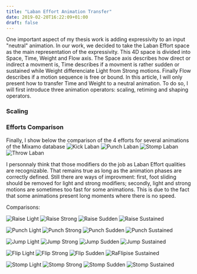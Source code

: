 ```yaml
---
title: "Laban Effort Animation Transfer"
date: 2019-02-20T16:22:09+01:00
draft: false
---
```


One important aspect of my thesis work is adding expressivity to an input "neutral" animation. In our work, we decided to take the Laban Effort space as the main representation of the expressivity.
This 4D space is divided into Space, Time, Weight and Flow axis. The Space axis describes how direct or indirect a movment is, Time describes if a movment is rather sudden or sustained while Weight differenciate Light from Strong motions. Finally Flow describes if a motion sequence is free or bound. In this article, I will only present how to transfer Time and Weight to a neutral animation.
To do so, I will first introduce three animation operators: scaling, retiming and shaping operators. 
### Scaling ###

### Efforts Comparison  ###
Finally, I show below the comparison of the 4 efforts for several animations of the Mixamo database
![Kick Laban](/Images/Laban_Transfer/kick_laban.gif)
![Punch Laban](/Images/Laban_Transfer/punch_laban.gif)
![Stomp Laban](/Images/Laban_Transfer/stomp_laban.gif)
![Throw Laban](/Images/Laban_Transfer/throw_laban.gif)

I personnaly think that those modifiers do the job as Laban Effort qualities are recognizable. That remains true as long as the animation phases are correctly defined. Still there are ways of improvment: first, foot sliding should be removed for light and strong modifiers; secondly, light and strong motions are sometimes too fast for some animations. This is due to the fact that some animations present long moments where there is no speed. 
<!---In furture experimentations, I will try to use the equi-affine speed instead of the speed for the retiming operator, taking into account animation breakdowns.-->


Comparisons:

![Raise Light](/Images/Laban_Transfer/Arm_Gesture_Light.mp4.gif)
![Raise Strong](/Images/Laban_Transfer/Arm_Gesture_Strong.mp4.gif)
![Raise Sudden](/Images/Laban_Transfer/Arm_Gesture_Sudden.mp4.gif)
![Raise Sustained](/Images/Laban_Transfer/Arm_Gesture_Sustained.mp4.gif)


![Punch Light](/Images/Laban_Transfer/Punch_Light.mp4.gif)
![Punch Strong](/Images/Laban_Transfer/Punch_Strong.mp4.gif)
![Punch Sudden](/Images/Laban_Transfer/Punch_Sudden.mp4.gif)
![Punch Sustained](/Images/Laban_Transfer/Punch_Sustained.mp4.gif)


![Jump Light](/Images/Laban_Transfer/Jump_Light.mp4.gif)
![Jump Strong](/Images/Laban_Transfer/Jump_Strong.mp4.gif)
![Jump Sudden](/Images/Laban_Transfer/Jump_Sudden.mp4.gif)
![Jump Sustained](/Images/Laban_Transfer/Jump_Sustained.mp4.gif)


![Flip Light](/Images/Laban_Transfer/Flip_Light.mp4.gif)
![Flip Strong](/Images/Laban_Transfer/Flip_Strong.mp4.gif)
![Flip Sudden](/Images/Laban_Transfer/Flip_Sudden.mp4.gif)
![RaFlipise Sustained](/Images/Laban_Transfer/Flip_Sustained.mp4.gif)


![Stomp Light](/Images/Laban_Transfer/Stomp_Light.mp4.gif)
![Stomp Strong](/Images/Laban_Transfer/Stomp_Strong.mp4.gif)
![Stomp Sudden](/Images/Laban_Transfer/Stomp_Sudden.mp4.gif)
![Stomp Sustained](/Images/Laban_Transfer/Stomp_Sustained.mp4.gif)
